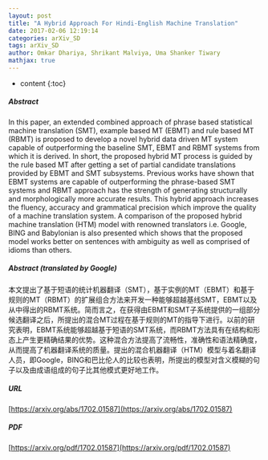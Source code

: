 ```yaml
---
layout: post
title: "A Hybrid Approach For Hindi-English Machine Translation"
date: 2017-02-06 12:19:14
categories: arXiv_SD
tags: arXiv_SD
author: Omkar Dhariya, Shrikant Malviya, Uma Shanker Tiwary
mathjax: true
---
```


* content
{:toc}

##### Abstract
In this paper, an extended combined approach of phrase based statistical machine translation (SMT), example based MT (EBMT) and rule based MT (RBMT) is proposed to develop a novel hybrid data driven MT system capable of outperforming the baseline SMT, EBMT and RBMT systems from which it is derived. In short, the proposed hybrid MT process is guided by the rule based MT after getting a set of partial candidate translations provided by EBMT and SMT subsystems. Previous works have shown that EBMT systems are capable of outperforming the phrase-based SMT systems and RBMT approach has the strength of generating structurally and morphologically more accurate results. This hybrid approach increases the fluency, accuracy and grammatical precision which improve the quality of a machine translation system. A comparison of the proposed hybrid machine translation (HTM) model with renowned translators i.e. Google, BING and Babylonian is also presented which shows that the proposed model works better on sentences with ambiguity as well as comprised of idioms than others.

##### Abstract (translated by Google)
本文提出了基于短语的统计机器翻译（SMT），基于实例的MT（EBMT）和基于规则的MT（RBMT）的扩展组合方法来开发一种能够超越基线SMT，EBMT以及从中得出的RBMT系统。简而言之，在获得由EBMT和SMT子系统提供的一组部分候选翻译之后，所提出的混合MT过程在基于规则的MT的指导下进行。以前的研究表明，EBMT系统能够超越基于短语的SMT系统，而RBMT方法具有在结构和形态上产生更精确结果的优势。这种混合方法提高了流畅性，准确性和语法精确度，从而提高了机器翻译系统的质量。提出的混合机器翻译（HTM）模型与着名翻译人员，即Google，BING和巴比伦人的比较也表明，所提出的模型对含义模糊的句子以及由成语组成的句子比其他模式更好地工作。

##### URL
[https://arxiv.org/abs/1702.01587](https://arxiv.org/abs/1702.01587)

##### PDF
[https://arxiv.org/pdf/1702.01587](https://arxiv.org/pdf/1702.01587)

